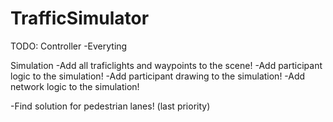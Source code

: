 TrafficSimulator
================

TODO:
Controller
-Everyting

Simulation
-Add all traficlights and waypoints to the scene!
-Add participant logic to the simulation!
-Add participant drawing to the simulation!
-Add network logic to the simulation!

-Find solution for pedestrian lanes! (last priority)